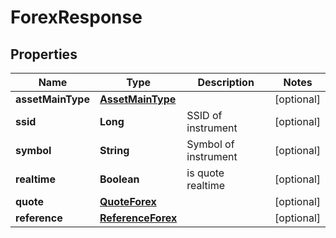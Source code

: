 # ForexResponse

## Properties
Name | Type | Description | Notes
------------ | ------------- | ------------- | -------------
**assetMainType** | [**AssetMainType**](AssetMainType.md) |  |  [optional]
**ssid** | **Long** | SSID of instrument |  [optional]
**symbol** | **String** | Symbol of instrument |  [optional]
**realtime** | **Boolean** | is quote realtime |  [optional]
**quote** | [**QuoteForex**](QuoteForex.md) |  |  [optional]
**reference** | [**ReferenceForex**](ReferenceForex.md) |  |  [optional]
